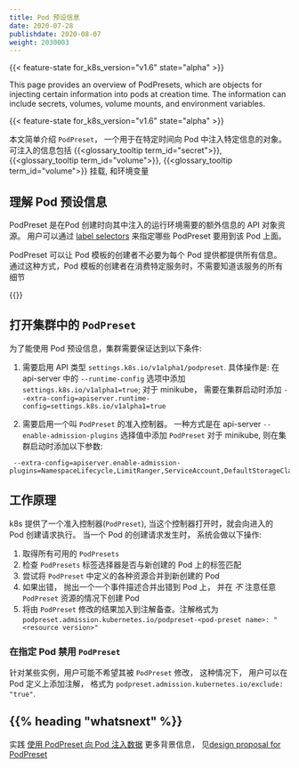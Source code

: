 ```yaml
---
title: Pod 预设信息
date: 2020-07-28
publishdate: 2020-08-07
weight: 2030003
---
```

<!--
---
reviewers:
- jessfraz
title: Pod Presets
content_type: concept
weight: 50
---
 -->
<!-- overview -->
{{< feature-state for_k8s_version="v1.6" state="alpha" >}}

This page provides an overview of PodPresets, which are objects for injecting
certain information into pods at creation time. The information can include
secrets, volumes, volume mounts, and environment variables.

{{< feature-state for_k8s_version="v1.6" state="alpha" >}}

本文简单介绍 `PodPreset`， 一个用于在特定时间向 Pod 中注入特定信息的对象。
可注入的信息包括
{{<glossary_tooltip term_id="secret">}},
{{<glossary_tooltip term_id="volume">}},
{{<glossary_tooltip term_id="volume">}} 挂载,
和环境变量

<!-- body -->
<!--
## Understanding Pod presets

A PodPreset is an API resource for injecting additional runtime requirements
into a Pod at creation time.
You use [label selectors](/docs/concepts/overview/working-with-objects/labels/#label-selectors)
to specify the Pods to which a given PodPreset applies.

Using a PodPreset allows pod template authors to not have to explicitly provide
all information for every pod. This way, authors of pod templates consuming a
specific service do not need to know all the details about that service.
-->

## 理解 Pod 预设信息

PodPreset 是在Pod 创建时向其中注入的运行环境需要的额外信息的 API 对象资源。
用户可以通过 [label selectors](/k8sDocs/docs/concepts/overview/working-with-objects/labels/#label-selectors)
来指定哪些 PodPreset 要用到该 Pod 上面。

PodPreset 可以让 Pod 模板的创建者不必要为每个 Pod 提供都提供所有信息。
通过这种方式，Pod 模板的创建者在消费特定服务时，不需要知道该服务的所有细节

{{<todo-optimize>}}
<!--
## Enable PodPreset in your cluster {#enable-pod-preset}

In order to use Pod presets in your cluster you must ensure the following:

1. You have enabled the API type `settings.k8s.io/v1alpha1/podpreset`. For
   example, this can be done by including `settings.k8s.io/v1alpha1=true` in
   the `--runtime-config` option for the API server. In minikube add this flag
   `--extra-config=apiserver.runtime-config=settings.k8s.io/v1alpha1=true` while
   starting the cluster.
1. You have enabled the admission controller named `PodPreset`. One way to doing this
   is to include `PodPreset` in the `--enable-admission-plugins` option value specified
   for the API server. For example, if you use Minikube, add this flag:

   ```shell
   --extra-config=apiserver.enable-admission-plugins=NamespaceLifecycle,LimitRanger,ServiceAccount,DefaultStorageClass,DefaultTolerationSeconds,NodeRestriction,MutatingAdmissionWebhook,ValidatingAdmissionWebhook,ResourceQuota,PodPreset
   ```

   while starting your cluster.
 -->
## 打开集群中的 `PodPreset`

为了能使用 Pod 预设信息，集群需要保证达到以下条件:

1. 需要启用 API 类型 `settings.k8s.io/v1alpha1/podpreset`. 具体操作是:
  在 api-server 中的 `--runtime-config` 选项中添加 `settings.k8s.io/v1alpha1=true`;
  对于 minikube， 需要在集群启动时添加
  `--extra-config=apiserver.runtime-config=settings.k8s.io/v1alpha1=true`

1. 需要启用一个叫 `PodPreset` 的准入控制器。
  一种方式是在 api-server `--enable-admission-plugins` 选择值中添加 `PodPreset`
  对于 minikube, 则在集群启动时添加以下参数:
  ```shell
   --extra-config=apiserver.enable-admission-plugins=NamespaceLifecycle,LimitRanger,ServiceAccount,DefaultStorageClass,DefaultTolerationSeconds,NodeRestriction,MutatingAdmissionWebhook,ValidatingAdmissionWebhook,ResourceQuota,PodPreset
  ```
<!--
## How it works

Kubernetes provides an admission controller (`PodPreset`) which, when enabled,
applies Pod Presets to incoming pod creation requests.
When a pod creation request occurs, the system does the following:

1. Retrieve all `PodPresets` available for use.
1. Check if the label selectors of any `PodPreset` matches the labels on the
   pod being created.
1. Attempt to merge the various resources defined by the `PodPreset` into the
   Pod being created.
1. On error, throw an event documenting the merge error on the pod, and create
   the pod _without_ any injected resources from the `PodPreset`.
1. Annotate the resulting modified Pod spec to indicate that it has been
   modified by a `PodPreset`. The annotation is of the form
   `podpreset.admission.kubernetes.io/podpreset-<pod-preset name>: "<resource version>"`.

Each Pod can be matched by zero or more PodPresets; and each PodPreset can be
applied to zero or more Pods. When a PodPreset is applied to one or more
Pods, Kubernetes modifies the Pod Spec. For changes to `env`, `envFrom`, and
`volumeMounts`, Kubernetes modifies the container spec for all containers in
the Pod; for changes to `volumes`, Kubernetes modifies the Pod Spec.

{{< note >}}
A Pod Preset is capable of modifying the following fields in a Pod spec when appropriate:
- The `.spec.containers` field
- The `.spec.initContainers` field
{{< /note >}}
 -->
## 工作原理

k8s 提供了一个准入控制器(`PodPreset`), 当这个控制器打开时，就会向进入的 Pod 创建请求执行。
当一个 Pod 的创建请求发生时， 系统会做以下操作:

1. 取得所有可用的 `PodPresets`
1. 检查 `PodPresets` 标签选择器是否与新创建的 Pod 上的标签匹配
1. 尝试将 `PodPreset` 中定义的各种资源合并到新创建的 Pod
1. 如果出错， 抛出一个一个事件描述合并出错到 Pod 上， 并在 _不_ 注意任意 `PodPreset` 资源的情况下创建 Pod
1. 将由 `PodPreset` 修改的结果加入到注解备查。注解格式为 `podpreset.admission.kubernetes.io/podpreset-<pod-preset name>: "<resource version>"`
<!--
### Disable Pod Preset for a specific pod

There may be instances where you wish for a Pod to not be altered by any Pod
preset mutations. In these cases, you can add an annotation in the Pod's `.spec`
of the form: `podpreset.admission.kubernetes.io/exclude: "true"`.
 -->
### 在指定 Pod 禁用 `PodPreset`

针对某些实例，用户可能不希望其被 `PodPreset` 修改， 这种情况下， 用户可以在 Pod 定义上添加注解，
格式为 `podpreset.admission.kubernetes.io/exclude: "true"`.

## {{% heading "whatsnext" %}}
<!--
See [Injecting data into a Pod using PodPreset](/docs/tasks/inject-data-application/podpreset/)

For more information about the background, see the [design proposal for PodPreset](https://git.k8s.io/community/contributors/design-proposals/service-catalog/pod-preset.md).
 -->
实践 [使用 PodPreset 向 Pod 注入数据](/k8sDocs/tasks/inject-data-application/podpreset/)
更多背景信息， 见[design proposal for PodPreset](https://git.k8s.io/community/contributors/design-proposals/service-catalog/pod-preset.md)
